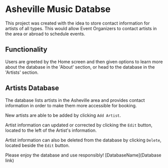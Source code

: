 # Asheville Music Databse

This project was created with the idea to store contact information for artists of all types. This would allow Event Organizers to contact artists in the area or abroad to schedule events. 

## Functionality 

Users are greeted by the Home screen and then given options to learn more about the database in the 'About' section, or head to the database in the 'Artists' section.

## Artists Database

The database lists artists in the Asheville area and provides contact information in order to make them more accessible for booking. 

New artists are able to be added by clicking `Add Artist`.

Artist information can updated or corrected by clicking the `Edit` button, located to the left of the Artist's information.

Artist information can also be deleted from the database by clicking `Delete`, located beside the `Edit` button.

Please enjoy the database and use responsibly! [DatabaseName](Database link)